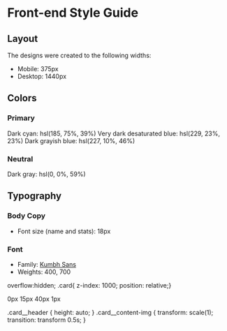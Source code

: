 # Front-end Style Guide

## Layout

The designs were created to the following widths:

- Mobile: 375px
- Desktop: 1440px

## Colors

### Primary

Dark cyan: hsl(185, 75%, 39%)
Very dark desaturated blue: hsl(229, 23%, 23%)
Dark grayish blue: hsl(227, 10%, 46%)

### Neutral

Dark gray: hsl(0, 0%, 59%)

## Typography

### Body Copy

- Font size (name and stats): 18px

### Font

- Family: [Kumbh Sans](https://fonts.google.com/specimen/Kumbh+Sans)
- Weights: 400, 700





overflow:hidden;
.card{
    z-index: 1000;
    position: relative;}

0px 15px 40px 1px 

.card__header {
    height: auto;
}
.card__content-img {
  transform: scale(1);
    transition: transform 0.5s;
}